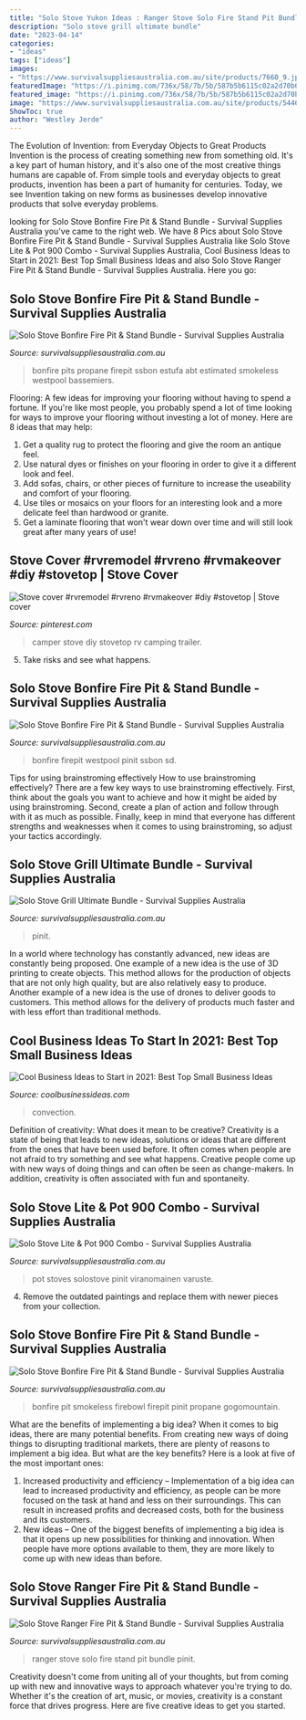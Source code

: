```yaml
---
title: "Solo Stove Yukon Ideas : Ranger Stove Solo Fire Stand Pit Bundle Pinit"
description: "Solo stove grill ultimate bundle"
date: "2023-04-14"
categories:
- "ideas"
tags: ["ideas"]
images:
- "https://www.survivalsuppliesaustralia.com.au/site/products/7660_9.jpg"
featuredImage: "https://i.pinimg.com/736x/58/7b/5b/587b5b6115c02a2d70b68c11e7f12a36.jpg"
featured_image: "https://i.pinimg.com/736x/58/7b/5b/587b5b6115c02a2d70b68c11e7f12a36.jpg"
image: "https://www.survivalsuppliesaustralia.com.au/site/products/5446_7.jpg"
ShowToc: true
author: "Westley Jerde"
---
```



The Evolution of Invention: from Everyday Objects to Great Products
Invention is the process of creating something new from something old. It's a key part of human history, and it's also one of the most creative things humans are capable of. From simple tools and everyday objects to great products, invention has been a part of humanity for centuries. Today, we see Invention taking on new forms as businesses develop innovative products that solve everyday problems.

	

		
looking for Solo Stove Bonfire Fire Pit &amp; Stand Bundle - Survival Supplies Australia you've came to the right web. We have 8 Pics about Solo Stove Bonfire Fire Pit &amp; Stand Bundle - Survival Supplies Australia like Solo Stove Lite &amp; Pot 900 Combo - Survival Supplies Australia, Cool Business Ideas to Start in 2021: Best Top Small Business Ideas and also Solo Stove Ranger Fire Pit &amp; Stand Bundle - Survival Supplies Australia. Here you go:
		
    
## Solo Stove Bonfire Fire Pit &amp; Stand Bundle - Survival Supplies Australia

<img loading=lazy src="https://www.survivalsuppliesaustralia.com.au/site/products/8010_1.jpg" onerror="this.onerror=null;this.src='https://tse2.mm.bing.net/th?id=OIP._cH-olEknMS4o-KmNyWrCgHaI4&amp;pid=15.1';" alt="Solo Stove Bonfire Fire Pit &amp; Stand Bundle - Survival Supplies Australia">

_Source: survivalsuppliesaustralia.com.au_

>bonfire pits propane firepit ssbon estufa abt estimated smokeless westpool bassemiers. 

	

Flooring: A few ideas for improving your flooring without having to spend a fortune.
If you're like most people, you probably spend a lot of time looking for ways to improve your flooring without investing a lot of money. Here are 8 ideas that may help: 
1. Get a quality rug to protect the flooring and give the room an antique feel. 
2. Use natural dyes or finishes on your flooring in order to give it a different look and feel. 
3. Add sofas, chairs, or other pieces of furniture to increase the useability and comfort of your flooring. 
4. Use tiles or mosaics on your floors for an interesting look and a more delicate feel than hardwood or granite. 
5. Get a laminate flooring that won't wear down over time and will still look great after many years of use! 

    
## Stove Cover #rvremodel #rvreno #rvmakeover #diy #stovetop | Stove Cover

<img loading=lazy src="https://i.pinimg.com/736x/58/7b/5b/587b5b6115c02a2d70b68c11e7f12a36.jpg" onerror="this.onerror=null;this.src='https://tse4.mm.bing.net/th?id=OIP.YLaqxfpAOFLv2JC-WTIGAAHaHa&amp;pid=15.1';" alt="Stove cover #rvremodel #rvreno #rvmakeover #diy #stovetop | Stove cover">

_Source: pinterest.com_

>camper stove diy stovetop rv camping trailer. 

	

5. Take risks and see what happens.

    
## Solo Stove Bonfire Fire Pit &amp; Stand Bundle - Survival Supplies Australia

<img loading=lazy src="https://www.survivalsuppliesaustralia.com.au/site/products/8010_10.jpg" onerror="this.onerror=null;this.src='https://tse1.mm.bing.net/th?id=OIP.Rj_L0RKl4gPrV0z-TfPXwAHaHa&amp;pid=15.1';" alt="Solo Stove Bonfire Fire Pit &amp; Stand Bundle - Survival Supplies Australia">

_Source: survivalsuppliesaustralia.com.au_

>bonfire firepit westpool pinit ssbon sd. 

	

Tips for using brainstroming effectively
How to use brainstroming effectively?
There are a few key ways to use brainstroming effectively. First, think about the goals you want to achieve and how it might be aided by using brainstroming. Second, create a plan of action and follow through with it as much as possible. Finally, keep in mind that everyone has different strengths and weaknesses when it comes to using brainstroming, so adjust your tactics accordingly.

    
## Solo Stove Grill Ultimate Bundle - Survival Supplies Australia

<img loading=lazy src="https://www.survivalsuppliesaustralia.com.au/site/products/7660_9.jpg" onerror="this.onerror=null;this.src='https://tse2.mm.bing.net/th?id=OIP.xkL0UegCEDt_KhZ2VqJ0oQHaHY&amp;pid=15.1';" alt="Solo Stove Grill Ultimate Bundle - Survival Supplies Australia">

_Source: survivalsuppliesaustralia.com.au_

>pinit. 

	

In a world where technology has constantly advanced, new ideas are constantly being proposed. One example of a new idea is the use of 3D printing to create objects. This method allows for the production of objects that are not only high quality, but are also relatively easy to produce. Another example of a new idea is the use of drones to deliver goods to customers. This method allows for the delivery of products much faster and with less effort than traditional methods.

    
## Cool Business Ideas To Start In 2021: Best Top Small Business Ideas

<img loading=lazy src="https://www.coolbusinessideas.com/wp-content/uploads/2020/06/Solo-Stove-Grill.png" onerror="this.onerror=null;this.src='https://tse1.mm.bing.net/th?id=OIP.TE8NIF1LL_mU9q8CZPiNRQHaE8&amp;pid=15.1';" alt="Cool Business Ideas to Start in 2021: Best Top Small Business Ideas">

_Source: coolbusinessideas.com_

>convection. 

	

Definition of creativity: What does it mean to be creative?
Creativity is a state of being that leads to new ideas, solutions or ideas that are different from the ones that have been used before. It often comes when people are not afraid to try something and see what happens. Creative people come up with new ways of doing things and can often be seen as change-makers. In addition, creativity is often associated with fun and spontaneity.

    
## Solo Stove Lite &amp; Pot 900 Combo - Survival Supplies Australia

<img loading=lazy src="https://www.survivalsuppliesaustralia.com.au/site/products/5446_7.jpg" onerror="this.onerror=null;this.src='https://tse2.mm.bing.net/th?id=OIP.ozNTavk1GXwqsUuPcfbrEAHaHa&amp;pid=15.1';" alt="Solo Stove Lite &amp; Pot 900 Combo - Survival Supplies Australia">

_Source: survivalsuppliesaustralia.com.au_

>pot stoves solostove pinit viranomainen varuste. 

	

4. Remove the outdated paintings and replace them with newer pieces from your collection. 

    
## Solo Stove Bonfire Fire Pit &amp; Stand Bundle - Survival Supplies Australia

<img loading=lazy src="https://www.survivalsuppliesaustralia.com.au/site/products/8010_11.jpg" onerror="this.onerror=null;this.src='https://tse2.mm.bing.net/th?id=OIP.t-KBIAptFMs8ngfzhBMkkgHaHb&amp;pid=15.1';" alt="Solo Stove Bonfire Fire Pit &amp; Stand Bundle - Survival Supplies Australia">

_Source: survivalsuppliesaustralia.com.au_

>bonfire pit smokeless firebowl firepit pinit propane gogomountain. 

	

What are the benefits of implementing a big idea?
When it comes to big ideas, there are many potential benefits. From creating new ways of doing things to disrupting traditional markets, there are plenty of reasons to implement a big idea. But what are the key benefits? Here is a look at five of the most important ones:
1. Increased productivity and efficiency – Implementation of a big idea can lead to increased productivity and efficiency, as people can be more focused on the task at hand and less on their surroundings. This can result in increased profits and decreased costs, both for the business and its customers.
2. New ideas – One of the biggest benefits of implementing a big idea is that it opens up new possibilities for thinking and innovation. When people have more options available to them, they are more likely to come up with new ideas than before.

    
## Solo Stove Ranger Fire Pit &amp; Stand Bundle - Survival Supplies Australia

<img loading=lazy src="https://www.survivalsuppliesaustralia.com.au/site/products/8009_7.jpg" onerror="this.onerror=null;this.src='https://tse1.mm.bing.net/th?id=OIP.Tyl65DPTfXhlDAA_3yQwVwHaHV&amp;pid=15.1';" alt="Solo Stove Ranger Fire Pit &amp; Stand Bundle - Survival Supplies Australia">

_Source: survivalsuppliesaustralia.com.au_

>ranger stove solo fire stand pit bundle pinit. 

	

Creativity doesn't come from uniting all of your thoughts, but from coming up with new and innovative ways to approach whatever you're trying to do. Whether it's the creation of art, music, or movies, creativity is a constant force that drives progress. Here are five creative ideas to get you started.

